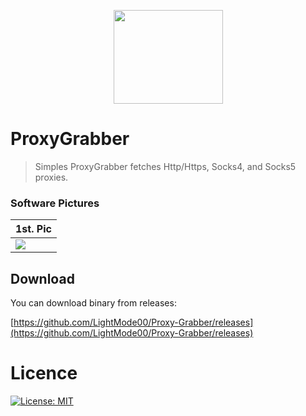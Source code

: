 <p align="center">
  <img height="150" width="175" src="https://image.prntscr.com/image/QjRhhk6VT0_YoCuASHLp2Q.png"/>
</p>

# ProxyGrabber
> Simples ProxyGrabber fetches Http/Https, Socks4, and Socks5 proxies.

### Software Pictures
| 1st. Pic |
| --- |
|![](https://i.imgur.com/ijmQidf.png) |

## Download
You can download binary from releases:

[https://github.com/LightMode00/Proxy-Grabber/releases](https://github.com/LightMode00/Proxy-Grabber/releases)

# Licence
[![License: MIT](https://img.shields.io/badge/License-MIT-green.svg)](https://opensource.org/licenses/MIT)
